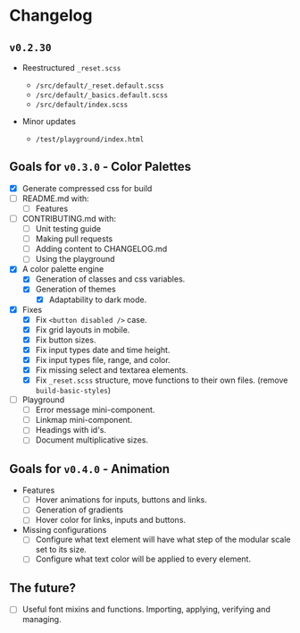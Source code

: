 # Changelog

## `v0.2.30`

- Reestructured `_reset.scss`
  - `/src/default/_reset.default.scss`
  - `/src/default/_basics.default.scss`
  - `/src/default/index.scss`

- Minor updates
  - `/test/playground/index.html`

## Goals for `v0.3.0` - Color Palettes
  - [x] Generate compressed css for build
  - [ ] README.md with:
    - [ ] Features
  - [ ] CONTRIBUTING.md with:
    - [ ] Unit testing guide
    - [ ] Making pull requests
    - [ ] Adding content to CHANGELOG.md
    - [ ] Using the playground
  - [x] A color palette engine
    - [x] Generation of classes and css variables.
    - [x] Generation of themes
      - [x] Adaptability to dark mode.
  - [x] Fixes
    - [x] Fix `<button disabled />` case.
    - [x] Fix grid layouts in mobile.
    - [x] Fix button sizes.
    - [x] Fix input types date and time height.
    - [x] Fix input types file, range, and color.
    - [x] Fix missing select and textarea elements.
    - [x] Fix `_reset.scss` structure, move functions to their own files. (remove `build-basic-styles`)
  - [ ] Playground
    - [ ] Error message mini-component.
    - [ ] Linkmap mini-component.
    - [ ] Headings with id's.
    - [ ] Document multiplicative sizes.

## Goals for `v0.4.0` - Animation
  - Features
    - [ ] Hover animations for inputs, buttons and links.
    - [ ] Generation of gradients
    - [ ] Hover color for links, inputs and buttons.
  - Missing configurations
    - [ ] Configure what text element will have what step of the modular scale set to its size.
    - [ ] Configure what text color will be applied to every element.

## The future?
  - [ ] Useful font mixins and functions. Importing, applying, verifying and managing.